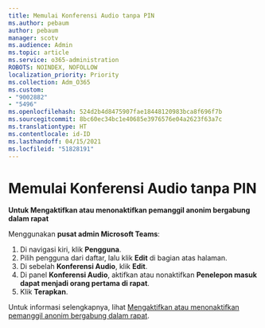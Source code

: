 ```yaml
---
title: Memulai Konferensi Audio tanpa PIN
ms.author: pebaum
author: pebaum
manager: scotv
ms.audience: Admin
ms.topic: article
ms.service: o365-administration
ROBOTS: NOINDEX, NOFOLLOW
localization_priority: Priority
ms.collection: Adm_O365
ms.custom:
- "9002882"
- "5496"
ms.openlocfilehash: 524d2b4d8475907fae18448120983bca8f696f7b
ms.sourcegitcommit: 8bc60ec34bc1e40685e3976576e04a2623f63a7c
ms.translationtype: HT
ms.contentlocale: id-ID
ms.lasthandoff: 04/15/2021
ms.locfileid: "51828191"
---
```

# <a name="start-an-audio-conference-without-a-pin"></a>Memulai Konferensi Audio tanpa PIN

**Untuk Mengaktifkan atau menonaktifkan pemanggil anonim bergabung dalam rapat**

Menggunakan **pusat admin Microsoft Teams**:

1. Di navigasi kiri, klik **Pengguna**.
2. Pilih pengguna dari daftar, lalu klik **Edit** di bagian atas halaman.
3. Di sebelah **Konferensi Audio**, klik **Edit**.
4. Di panel **Konferensi Audio**, aktifkan atau nonaktifkan **Penelepon masuk dapat menjadi orang pertama di rapat**.
5. Klik **Terapkan**.

Untuk informasi selengkapnya, lihat [Mengaktifkan atau menonaktifkan pemanggil anonim bergabung dalam rapat](https://docs.microsoft.com/microsoftteams/start-an-audio-conference-over-the-phone-without-a-pin-in-teams).

